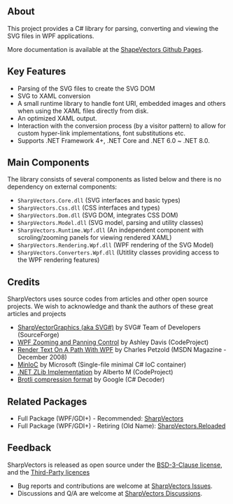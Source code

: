 ## About

This project provides a C# library for parsing, converting and viewing the SVG files in WPF applications.

More documentation is available at the [ShapeVectors Github Pages](https://elinamllc.github.io/SharpVectors/).

## Key Features

* Parsing of the SVG files to create the SVG DOM
* SVG to XAML conversion
* A small runtime library to handle font URI, embedded images and others when using the XAML files directly from disk.
* An optimized XAML output.
* Interaction with the conversion process (by a visitor pattern) to allow for custom hyper-link implementations, font substitutions etc.
* Supports .NET Framework 4+, .NET Core and .NET 6.0 ~ .NET 8.0.

## Main Components

The library consists of several components as listed below and there is no dependency on external components:

* `SharpVectors.Core.dll` (SVG interfaces and basic types)
* `SharpVectors.Css.dll` (CSS interfaces and types)
* `SharpVectors.Dom.dll` (SVG DOM, integrates CSS DOM)
* `SharpVectors.Model.dll` (SVG model, parsing and utility classes)
* `SharpVectors.Runtime.Wpf.dll` (An independent component with scroling/zooming panels for viewing rendered XAML)
* `SharpVectors.Rendering.Wpf.dll` (WPF rendering of the SVG Model)
* `SharpVectors.Converters.Wpf.dll` (Utitlity classes providing access to the WPF rendering features)

## Credits

SharpVectors uses source codes from articles and other open source projects. We wish to acknowledge and thank 
the authors of these great articles and projects
* [SharpVectorGraphics (aka SVG#)](https://sourceforge.net/projects/svgdomcsharp/) by SVG# Team of Developers (SourceForge)
* [WPF Zooming and Panning Control](https://www.codeproject.com/KB/WPF/zoomandpancontrol.aspx) by Ashley Davis (CodeProject)
* [Render Text On A Path With WPF](https://msdn.microsoft.com/en-us/magazine/dd263097.aspx) by Charles Petzold (MSDN Magazine - December 2008)
* [MinIoC](https://github.com/microsoft/MinIoC) by Microsoft (Single-file minimal C# IoC container)
* [.NET ZLib Implementation](https://www.codeproject.com/Tips/830793/NET-ZLib-Implementation) by Alberto M (CodeProject)
* [Brotli compression format](https://github.com/google/brotli) by Google (C# Decoder)

## Related Packages

* Full Package (WPF/GDI+) - Recommended: [SharpVectors](https://www.nuget.org/packages/SharpVectors/)
* Full Package (WPF/GDI+) - Retiring (Old Name): [ SharpVectors.Reloaded](https://www.nuget.org/packages/SharpVectors.Reloaded/)

## Feedback

SharpVectors is released as open source under the [BSD-3-Clause license](https://github.com/ElinamLLC/SharpVectors/blob/master/License.md),
and the [Third-Party licences](https://github.com/ElinamLLC/SharpVectors/blob/master/License.txt)

* Bug reports and contributions are welcome at [SharpVectors Issues](https://github.com/ElinamLLC/SharpVectors/issues/).
* Discussions and Q/A are welcome at [SharpVectors Discussions](https://github.com/ElinamLLC/SharpVectors/discussions/).
